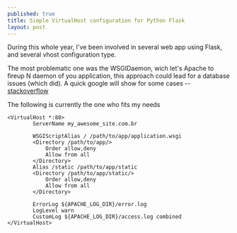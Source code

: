 ```yaml
---
published: true
title: Simple VirtualHost configuration for Python Flask
layout: post
---
```

During this whole year, I've been involved in several web app using Flask, and several vhost configuration type. 

The most problematic one was the WSGIDaemon, wich let's Apache to fireup N daemon of you application, this approach could lead for a database issues (which did).
A quick google will show for some cases  -- [stackoverflow](http://stackoverflow.com/questions/9318347/why-are-some-mysql-connections-selecting-old-data-the-mysql-database-after-a-del)

The following is currently the one who fits my needs


    <VirtualHost *:80>
            ServerName my_awesome_site.com.br

            WSGIScriptAlias / /path/to/app/application.wsgi
            <Directory /path/to/app/>
                Order allow,deny
                Allow from all
            </Directory>
            Alias /static /path/to/app/static
            <Directory /path/to/app/static/>
                Order allow,deny
                Allow from all
            </Directory>

            ErrorLog ${APACHE_LOG_DIR}/error.log
            LogLevel warn
            CustomLog ${APACHE_LOG_DIR}/access.log combined
    </VirtualHost>